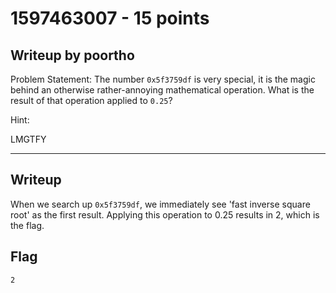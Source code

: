 
1597463007 - 15 points
===

Writeup by poortho
------
Problem Statement:
The number `0x5f3759df` is very special, it is the magic behind an otherwise rather-annoying mathematical operation. What is the result of that operation applied to `0.25`?

Hint:

LMGTFY

------

Writeup
------
When we search up `0x5f3759df`, we immediately see 'fast inverse square root' as the first result. Applying this operation to 0.25 results in 2, which is the flag.

Flag
------

`2`